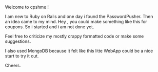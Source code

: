 Welcome to cpshme !

I am new to Ruby on Rails and one day i found the PasswordPusher.
Then an idea came to my mind. Hey , you could make something like this for coupons.
So i started and i am not done yet.

Feel free to criticize my mostly crappy formatted code or make some suggestions.

I also used MongoDB because it felt like this litte WebApp could be a nice start to try it out.

Cheers.
